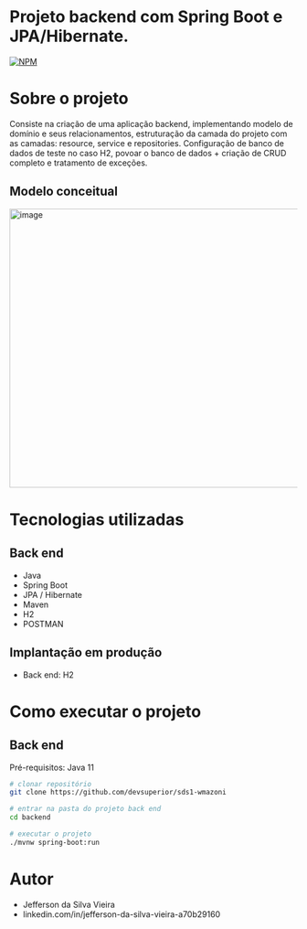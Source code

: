 # Projeto backend com Spring Boot e JPA/Hibernate.
[![NPM](https://img.shields.io/npm/l/react)](https://github.com/Jeffer26/workshop-springboot3-jpa/blob/main/LICENSE) 

# Sobre o projeto

Consiste na criação de uma aplicação backend, implementando modelo de domínio e seus relacionamentos, estruturação da camada do projeto com as camadas: resource, service e repositories.
Configuração de banco de dados de teste no caso H2, povoar o banco de dados + criação de CRUD completo e tratamento de exceções.

## Modelo conceitual
<img width="1138" height="488" alt="image" src="https://github.com/user-attachments/assets/db9a6be1-fcb0-4edd-8349-d92c556fc318" />

# Tecnologias utilizadas
## Back end
- Java
- Spring Boot
- JPA / Hibernate
- Maven
- H2
- POSTMAN
## Implantação em produção
- Back end: H2
# Como executar o projeto

## Back end
Pré-requisitos: Java 11

```bash
# clonar repositório
git clone https://github.com/devsuperior/sds1-wmazoni

# entrar na pasta do projeto back end
cd backend

# executar o projeto
./mvnw spring-boot:run
```
# Autor

- Jefferson da Silva Vieira
- linkedin.com/in/jefferson-da-silva-vieira-a70b29160
